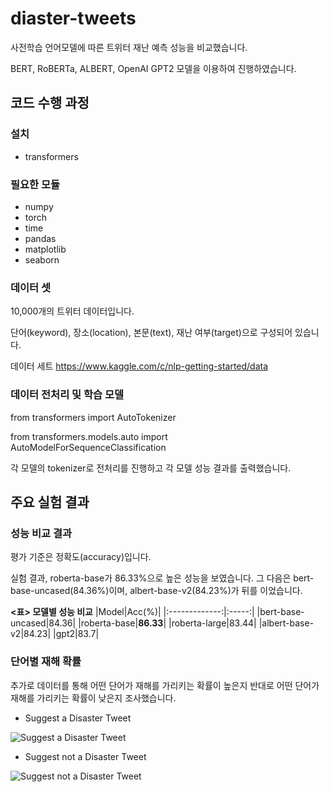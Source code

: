 # diaster-tweets

사전학습 언어모델에 따른 트위터 재난 예측 성능을 비교했습니다.

BERT, RoBERTa, ALBERT, OpenAI GPT2 모델을 이용하여 진행하였습니다.

## 코드 수행 과정

### 설치
* transformers

### 필요한 모듈

* numpy
* torch
* time
* pandas
* matplotlib
* seaborn

### 데이터 셋

10,000개의 트위터 데이터입니다.

단어(keyword), 장소(location), 본문(text), 재난 여부(target)으로 구성되어 있습니다.

데이터 세트  https://www.kaggle.com/c/nlp-getting-started/data

### 데이터 전처리 및 학습 모델

from transformers import AutoTokenizer

from transformers.models.auto import AutoModelForSequenceClassification

각 모델의 tokenizer로 전처리를 진행하고 각 모델 성능 결과를 출력했습니다.


## 주요 실험 결과

### 성능 비교 결과

평가 기준은 정확도(accuracy)입니다.

실험 결과, roberta-base가 86.33%으로 높은 성능을 보였습니다. 그 다음은 bert-base-uncased(84.36%)이며, albert-base-v2(84.23%)가 뒤를 이었습니다.

**<표> 모델별 성능 비교**
|Model|Acc(%)|
|:-------------:|:-----:|
|bert-base-uncased|84.36|
|roberta-base|**86.33**|
|roberta-large|83.44|
|albert-base-v2|84.23|
|gpt2|83.7|

### 단어별 재해 확률

추가로 데이터를 통해 어떤 단어가 재해를 가리키는 확률이 높은지 반대로 어떤 단어가 재해를 가리키는 확률이 낮은지 조사했습니다.


* Suggest a Disaster Tweet

![Suggest a Disaster Tweet](https://user-images.githubusercontent.com/96714121/147572294-55fe4390-2d80-4272-8164-980c4bae0124.png)


* Suggest not a Disaster Tweet

![Suggest not a Disaster Tweet](https://user-images.githubusercontent.com/96714121/147572358-d3b9afd8-6be5-4e38-8197-53b89a69a175.png)



